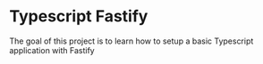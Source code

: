 # Typescript Fastify

The goal of this project is to learn how to setup a basic Typescript application with Fastify
